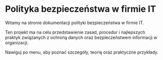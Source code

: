 # Polityka bezpieczeństwa w firmie IT

Witamy na stronie dokumentacji polityki bezpieczeństwa w firmie IT.

Ten projekt ma na celu przedstawienie zasad, procedur i najlepszych praktyk związanych z ochroną danych oraz bezpieczeństwem informacji w organizacji.

Nawiguj po menu, aby poznać szczegóły, teorię oraz praktyczne przykłady.
